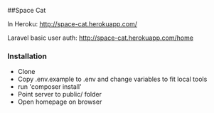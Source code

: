 ##Space Cat

In Heroku: http://space-cat.herokuapp.com/

Laravel basic user auth: http://space-cat.herokuapp.com/home 

### Installation
* Clone
* Copy .env.example to .env and change variables to fit local tools
* run 'composer install'
* Point server to public/ folder
* Open homepage on browser